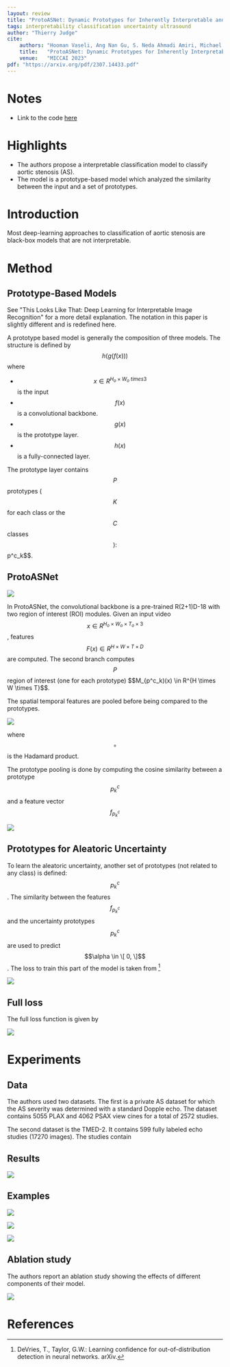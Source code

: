 ```yaml
---
layout: review
title: "ProtoASNet: Dynamic Prototypes for Inherently Interpretable and Uncertainty-Aware Aortic Stenosis Classification in Echocardiography"
tags: interpretability classification uncertainty ultrasound
author: "Thierry Judge"
cite:
    authors: "Hooman Vaseli, Ang Nan Gu, S. Neda Ahmadi Amiri, Michael Y. Tsang, Andrea Fung, Nima Kondori, Armin Saadat, Purang Abolmaesumi, Teresa S. M. Tsang"
    title:   "ProtoASNet: Dynamic Prototypes for Inherently Interpretable and Uncertainty-Aware Aortic Stenosis Classification in Echocardiography"
    venue:   "MICCAI 2023"
pdf: "https://arxiv.org/pdf/2307.14433.pdf"
---
```


# Notes
* Link to the code [here](https://github.com/hooman007/ProtoASNet)

# Highlights
* The authors propose a interpretable classification model to classify aortic stenosis (AS). 
* The model is a prototype-based model which analyzed the similarity between the input and a set of prototypes. 

# Introduction

Most deep-learning approaches to classification of aortic stenosis are black-box models that are not interpretable.



# Method 

## Prototype-Based Models
See "This Looks Like That: Deep Learning for Interpretable Image Recognition" for a more detail explanation. 
The notation in this paper is slightly different and is redefined here.

A prototype based model is generally the composition of three models. The structure is defined by $$h(g(f(x)))$$ where 

* $$x \in R^{H_o \times W_o \ times 3}$$ is the input 
* $$f(x)$$ is a convolutional backbone. 
* $$g(x)$$ is the prototype layer. 
* $$h(x)$$ is a fully-connected layer.

The prototype layer contains $$P$$ prototypes ($$K$$ for each class or the $$C$$ classes$$): $$p^c_k$$. 


## ProtoASNet

![](/collections/images/ProtoASNet/method.jpg)

In ProtoASNet, the convolutional backbone is a pre-trained R(2+1)D-18 with two region of interest (ROI) modules. Given
an input video $$x \in R^{H_o \times W_o \times T_o \times 3}$$, features $$F(x) \in R^{H \times W \times T \times D}$$
are computed. The second branch computes $$P$$ region of interest (one for each prototype) 
$$M_{p^c_k)(x) \in R^{H \times W \times T}$$. 

The spatial temporal features are pooled before being compared to the prototypes. 

![](/collections/images/ProtoASNet/eq_roi.jpg)

where $$\circ$$ is the Hadamard product. 

The prototype pooling is done by computing the cosine similarity between a prototype $$p^c_k$$ and a feature vector 
$$f_{p^c_k}$$

![](/collections/images/ProtoASNet/eq_cosine.jpg)


## Prototypes for Aleatoric Uncertainty
To learn the aleatoric uncertainty, another set of prototypes (not related to any class) is defined: $$p^c_k$$. 
The similarity between the features $$f_{p^c_k}$$ and the uncertainty prototypes $$p^c_k$$ are used to predict 
$$\alpha \in \[ 0, \]$$. The loss to train this part of the model is taken from [^1]


![](/collections/images/ProtoASNet/abs_loss.jpg)

## Full loss 

The full loss function is given by 

![](/collections/images/ProtoASNet/loss.jpg)



# Experiments 

## Data 

The authors used two datasets. The first is a private AS dataset for which the AS severity was determined with a standard 
Dopple echo. The dataset contains 5055 PLAX and 4062 PSAX view cines for a total of 2572 studies. 

The second dataset is the TMED-2. It contains 599 fully labeled echo studies (17270 images). The studies contain 

## Results 

![](/collections/images/ProtoASNet/table1.jpg)


## Examples

![](/collections/images/ProtoASNet/ex1.jpg)

![](/collections/images/ProtoASNet/ex2.jpg)

![](/collections/images/ProtoASNet/ex3.jpg)

## Ablation study 

The authors report an ablation study showing the effects of different components of their model. 


![](/collections/images/ProtoASNet/ablation.jpg)



# References

[^1]: DeVries, T., Taylor, G.W.: Learning confidence for out-of-distribution detection in
neural networks. arXiv.  